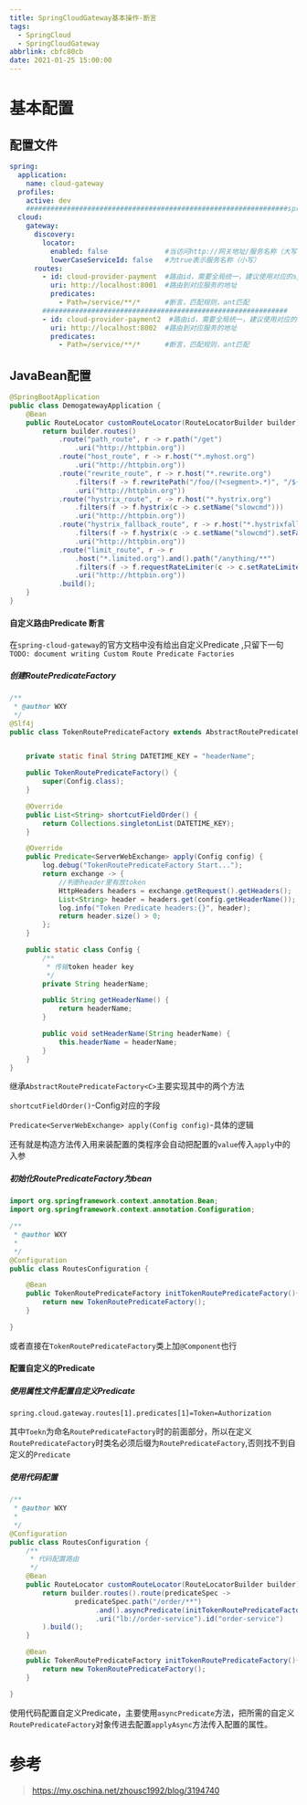 ```yaml
---
title: SpringCloudGateway基本操作-断言
tags:
  - SpringCloud
  - SpringCloudGateway
abbrlink: cbfc80cb
date: 2021-01-25 15:00:00
---
```


# 基本配置

## 配置文件

```yaml
spring:
  application:
    name: cloud-gateway
  profiles:
    active: dev
    ################################################################spring cloud gateway##############################################################
  cloud:
    gateway:
      discovery:
        locator:
          enabled: false              #当访问http://网关地址/服务名称（大写）/**地址会自动转发到http://服务名称（大写）/**地址，如果为false就不会自动转发
          lowerCaseServiceId: false   #为true表示服务名称（小写）
      routes:
        - id: cloud-provider-payment  #路由id，需要全局统一，建议使用对应的spring.application.name
          uri: http://localhost:8001  #路由到对应服务的地址
          predicates:
            - Path=/service/**/*      #断言，匹配规则，ant匹配
        ############################################################
        - id: cloud-provider-payment2  #路由id，需要全局统一，建议使用对应的spring.application.name
          uri: http://localhost:8002  #路由到对应服务的地址
          predicates:
            - Path=/service/**/*      #断言，匹配规则，ant匹配
```

## JavaBean配置

```java
@SpringBootApplication
public class DemogatewayApplication {
	@Bean
	public RouteLocator customRouteLocator(RouteLocatorBuilder builder) {
		return builder.routes()
			.route("path_route", r -> r.path("/get")
				.uri("http://httpbin.org"))
			.route("host_route", r -> r.host("*.myhost.org")
				.uri("http://httpbin.org"))
			.route("rewrite_route", r -> r.host("*.rewrite.org")
				.filters(f -> f.rewritePath("/foo/(?<segment>.*)", "/${segment}"))
				.uri("http://httpbin.org"))
			.route("hystrix_route", r -> r.host("*.hystrix.org")
				.filters(f -> f.hystrix(c -> c.setName("slowcmd")))
				.uri("http://httpbin.org"))
			.route("hystrix_fallback_route", r -> r.host("*.hystrixfallback.org")
				.filters(f -> f.hystrix(c -> c.setName("slowcmd").setFallbackUri("forward:/hystrixfallback")))
				.uri("http://httpbin.org"))
			.route("limit_route", r -> r
				.host("*.limited.org").and().path("/anything/**")
				.filters(f -> f.requestRateLimiter(c -> c.setRateLimiter(redisRateLimiter())))
				.uri("http://httpbin.org"))
			.build();
	}
}
```



#### 自定义路由Predicate 断言

在`spring-cloud-gateway`的官方文档中没有给出自定义Predicate ,只留下一句`TODO: document writing Custom Route Predicate Factories`

##### 创建RoutePredicateFactory

```java
/**
 * @author WXY
 */
@Slf4j
public class TokenRoutePredicateFactory extends AbstractRoutePredicateFactory<TokenRoutePredicateFactory.Config> {


    private static final String DATETIME_KEY = "headerName";

    public TokenRoutePredicateFactory() {
        super(Config.class);
    }

    @Override
    public List<String> shortcutFieldOrder() {
        return Collections.singletonList(DATETIME_KEY);
    }

    @Override
    public Predicate<ServerWebExchange> apply(Config config) {
        log.debug("TokenRoutePredicateFactory Start...");
        return exchange -> {
            //判断header里有放token
            HttpHeaders headers = exchange.getRequest().getHeaders();
            List<String> header = headers.get(config.getHeaderName());
            log.info("Token Predicate headers:{}", header);
            return header.size() > 0;
        };
    }

    public static class Config {
        /**
         * 传输token header key
         */
        private String headerName;

        public String getHeaderName() {
            return headerName;
        }

        public void setHeaderName(String headerName) {
            this.headerName = headerName;
        }
    }
}

```

继承`AbstractRoutePredicateFactory<C>`主要实现其中的两个方法

`shortcutFieldOrder()`-Config对应的字段

`Predicate<ServerWebExchange> apply(Config config)`-具体的逻辑

还有就是构造方法传入用来装配置的类程序会自动把配置的`value`传入`apply`中的入参

##### 初始化RoutePredicateFactory为bean

```java
import org.springframework.context.annotation.Bean;
import org.springframework.context.annotation.Configuration;

/**
 * @author WXY
 *
 */
@Configuration
public class RoutesConfiguration {

    @Bean
    public TokenRoutePredicateFactory initTokenRoutePredicateFactory(){
        return new TokenRoutePredicateFactory();
    }

}
```

或者直接在`TokenRoutePredicateFactory`类上加`@Component`也行

#### 配置自定义的Predicate

##### 使用属性文件配置自定义Predicate

```properties
spring.cloud.gateway.routes[1].predicates[1]=Token=Authorization
```

其中`Toekn`为命名`RoutePredicateFactory`时的前面部分，所以在定义`RoutePredicateFactory`时类名必须后缀为`RoutePredicateFactory`,否则找不到自定义的`Predicate`

##### 使用代码配置

```java
/**
 * @author WXY
 *
 */
@Configuration
public class RoutesConfiguration {
    /**
     * 代码配置路由
     */
    @Bean
    public RouteLocator customRouteLocator(RouteLocatorBuilder builder) {
        return builder.routes().route(predicateSpec ->
                predicateSpec.path("/order/**")
                     .and().asyncPredicate(initTokenRoutePredicateFactory().applyAsync(config -> config.setHeaderName("Authorization")))
                     .uri("lb://order-service").id("order-service")
        ).build();
    }

    @Bean
    public TokenRoutePredicateFactory initTokenRoutePredicateFactory(){
        return new TokenRoutePredicateFactory();
    }

}


```

使用代码配置自定义Predicate，主要使用`asyncPredicate`方法，把所需的自定义`RoutePredicateFactory`对象传进去配置`applyAsync`方法传入配置的属性。

# 参考

> https://my.oschina.net/zhousc1992/blog/3194740
